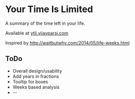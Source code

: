 # Your Time Is Limited

A summary of the time left in your life. 

Available at [ytil.vijayparsi.com](http://ytil.vijayparsi.com)


Inspired by http://waitbutwhy.com/2014/05/life-weeks.html

## ToDo
* Overall design/usability
* Add years in fractions
* Tooltip for boxes
* Weeks based analysis
* --